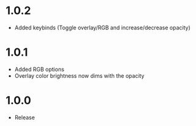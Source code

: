 # 1.0.2
* Added keybinds (Toggle overlay/RGB and increase/decrease opacity)

# 1.0.1
* Added RGB options
* Overlay color brightness now dims with the opacity

# 1.0.0
* Release
